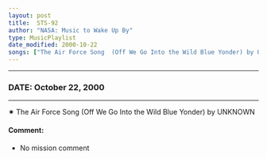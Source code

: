 ```yaml
---
layout: post
title:  STS-92
author: "NASA: Music to Wake Up By"
type: MusicPlaylist
date_modified: 2000-10-22
songs: ["The Air Force Song  (Off We Go Into the Wild Blue Yonder) by UNKNOWN"]
---
```


----
### DATE: October 22, 2000
----
✷ The Air Force Song  (Off We Go Into the Wild Blue Yonder) by UNKNOWN

#### Comment:
* No mission comment



<br/>
<center>
	<a target="_blank"
	   href="https://twitter.com/intent/tweet?hashtags=Space,NASA,Playlist,NASAWakeupCalls,SpaceProgram&text={{ page.author}}, '{{ page.songs.first }}' {{ page.title }}, {{ page.date | date: '%B %d, %Y' }}. {{ site.url }}{{ page.url }} @nasawakeupcalls">
	   <i class="fab fa-twitter" alt="Tweet this page" style="font-size: 1.3em;"></i>
	</a>
	&nbsp; 	<i class="fas fa-user-astronaut" style="font-size: 1.5em;"></i> &nbsp;
    <a type="amzn" search="'The Air Force Song  (Off We Go Into the Wild Blue Yonder) by UNKNOWN'" category="popular music">
        <i class="fab fa-amazon" style="font-size: 1.3em;"></i>
    </a>
</center>
